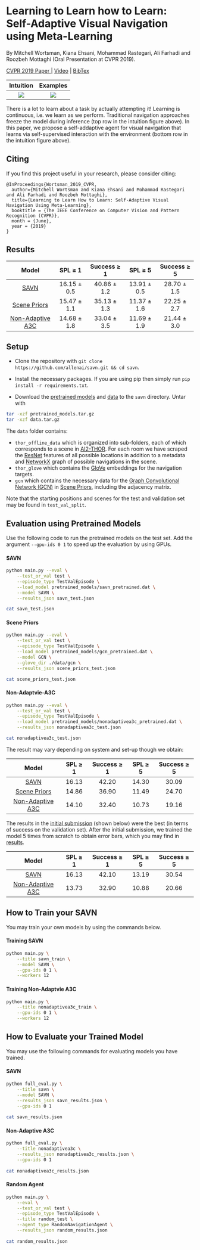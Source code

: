 # Learning to Learn how to Learn: Self-Adaptive Visual Navigation using Meta-Learning

By Mitchell Wortsman, Kiana Ehsani, Mohammad Rastegari, Ali Farhadi and Roozbeh Mottaghi (Oral Presentation at CVPR 2019).


[CVPR 2019 Paper ](https://arxiv.org/abs/1812.00971) | [Video](https://www.youtube.com/watch?v=-Ba6ZRMcxEE&feature=youtu.be) | [BibTex](#citing)

Intuition            |  Examples
:-------------------------:|:-------------------------:
![](figs/abstract_figure.jpg)  |  ![](figs/qualitative.jpg)

There is a lot to learn about a task by actually attempting it! Learning is continuous, i.e. we learn as we perform.
Traditional navigation approaches freeze the model during inference (top row in the intuition figure above). 
In  this  paper,  we  propose a self-addaptive agent for visual navigation that learns via self-supervised
interaction with the environment (bottom row in the intuition figure above).


## Citing

If you find this project useful in your research, please consider citing:

```
@InProceedings{Wortsman_2019_CVPR,
  author={Mitchell Wortsman and Kiana Ehsani and Mohammad Rastegari and Ali Farhadi and Roozbeh Mottaghi},
  title={Learning to Learn How to Learn: Self-Adaptive Visual Navigation Using Meta-Learning},
  booktitle = {The IEEE Conference on Computer Vision and Pattern Recognition (CVPR)},
  month = {June},
  year = {2019}
}
```

## Results


| Model  | SPL  &geq; 1 | Success  &geq; 1 | SPL   &geq; 5 | Success  &geq; 5 |
| :-------------: | :-------------: | :-------------: | :-------------: | :-------------: |
| [SAVN](#SAVN)  |  16.15  &pm; 0.5 | 40.86  &pm; 1.2 | 13.91  &pm; 0.5 | 28.70  &pm; 1.5 |
| [Scene Priors](https://arxiv.org/abs/1810.06543)  | 15.47  &pm; 1.1 | 35.13  &pm; 1.3 | 11.37  &pm; 1.6 | 22.25  &pm; 2.7 |
| [Non-Adaptive A3C](#Non-Adaptvie-A3C)  | 14.68  &pm; 1.8 | 33.04  &pm; 3.5 | 11.69  &pm; 1.9 | 21.44  &pm; 3.0 |


## Setup

- Clone the repository with `git clone https://github.com/allenai/savn.git && cd savn`.

- Install the necessary packages. If you are using pip then simply run `pip install -r requirements.txt`.

- Download the [pretrained models](https://beaker.org/api/v3/datasets/ds_g1e2x8n1gwwf/files/pretrained_models.tar.gz) and
[data](https://beaker.org/api/v3/datasets/ds_i25b32ktzvh8/files/data.tar.gz) to the `savn` directory. Untar with
```bash
tar -xzf pretrained_models.tar.gz
tar -xzf data.tar.gz
```

The `data` folder contains:

- `thor_offline_data` which is organized into sub-folders, each of which corresponds to a scene in [AI2-THOR](https://ai2thor.allenai.org/). For each room we have scraped the [ResNet](https://arxiv.org/abs/1512.03385) features of all possible locations in addition to a metadata and [NetworkX](https://networkx.github.io/) graph of possible navigations in the scene.
- `thor_glove` which contains the [GloVe](https://nlp.stanford.edu/projects/glove/) embeddings for the navigation targets.
- `gcn` which contains the necessary data for the [Graph Convolutional Network (GCN)](https://arxiv.org/abs/1609.02907) in [Scene Priors](https://arxiv.org/abs/1810.06543), including the adjacency matrix.

Note that the starting positions and scenes for the test and validation set may be found in `test_val_split`.

## Evaluation using Pretrained Models

Use the following code to run the pretrained models on the test set. Add the argument `--gpu-ids 0 1` to speed up the evaluation by using GPUs.

#### SAVN
```bash
python main.py --eval \
    --test_or_val test \
    --episode_type TestValEpisode \
    --load_model pretrained_models/savn_pretrained.dat \
    --model SAVN \
    --results_json savn_test.json 

cat savn_test.json 
```

#### Scene Priors
```bash
python main.py --eval \
    --test_or_val test \
    --episode_type TestValEpisode \
    --load_model pretrained_models/gcn_pretrained.dat \
    --model GCN \
    --glove_dir ./data/gcn \
    --results_json scene_priors_test.json

cat scene_priors_test.json 
```


#### Non-Adaptvie-A3C
```bash
python main.py --eval \
    --test_or_val test \
    --episode_type TestValEpisode \
    --load_model pretrained_models/nonadaptivea3c_pretrained.dat \
    --results_json nonadaptivea3c_test.json

cat nonadaptivea3c_test.json
```

The result may vary depending on system and set-up though we obtain:

| Model  | SPL  &geq; 1 | Success  &geq; 1 | SPL   &geq; 5 | Success  &geq; 5 |
| :-------------: | :-------------: | :-------------: | :-------------: | :-------------: |
| [SAVN](#SAVN)  |  16.13 | 42.20 | 14.30 | 30.09 |
| [Scene Priors](https://arxiv.org/abs/1810.06543)  |  14.86 | 36.90 | 11.49 | 24.70 |
| [Non-Adaptive A3C](#Non-Adaptvie-A3C)  | 14.10 | 32.40 | 10.73 | 19.16 |

The results in the [initial submission](https://arxiv.org/abs/1812.00971v1) (shown below) were the best (in terms of success on the validation set). After the initial submission, we trained the model 5 times from scratch to obtain error bars, which you may find in [results](#results).

| Model  | SPL  &geq; 1 | Success  &geq; 1 | SPL   &geq; 5 | Success  &geq; 5 |
| :-------------: | :-------------: | :-------------: | :-------------: | :-------------: |
| [SAVN](#SAVN)  |  16.13 | 42.10 | 13.19 | 30.54 |
| [Non-Adaptive A3C](#Non-Adaptvie-A3C)  | 13.73 | 32.90 | 10.88 | 20.66 |

## How to Train your SAVN

You may train your own models by using the commands below.

#### Training SAVN
```bash
python main.py \
    --title savn_train \
    --model SAVN \
    --gpu-ids 0 1 \
    --workers 12
```


#### Training Non-Adaptvie A3C
```bash
python main.py \
    --title nonadaptivea3c_train \
    --gpu-ids 0 1 \
    --workers 12
```


## How to Evaluate your Trained Model

You may use the following commands for evaluating models you have trained.

#### SAVN
```bash
python full_eval.py \
    --title savn \
    --model SAVN \
    --results_json savn_results.json \
    --gpu-ids 0 1
    
cat savn_results.json
```

#### Non-Adaptive A3C
```bash
python full_eval.py \
    --title nonadaptivea3c \
    --results_json nonadaptivea3c_results.json \
    --gpu-ids 0 1
    
cat nonadaptivea3c_results.json
```

####  Random Agent
```bash
python main.py \
    --eval \
    --test_or_val test \
    --episode_type TestValEpisode \
    --title random_test \
    --agent_type RandomNavigationAgent \
    --results_json random_results.json
    
cat random_results.json
```